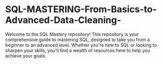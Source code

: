 # SQL-MASTERING-From-Basics-to-Advanced-Data-Cleaning-
Welcome to the SQL Mastery repository! This repository is your comprehensive guide to mastering SQL, designed to take you from a beginner to an advanced level. Whether you're new to SQL or looking to sharpen your skills, you'll find a wealth of resources here to help you achieve your goals.
